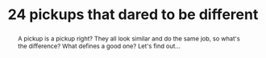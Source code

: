 ---
category: news
title: 24 pickups that dared to be different
abstract: A pickup is a pickup right? They all look similar and do the same job, so what's the difference? What defines a good one? Let's find out...
publishedDateTime: 2019-02-25T17:54:10Z
sourceUrl: None
type: slideshow

provider:
  name: Autocar
  id: V_BBlR9i2_global
tags:
  - Autos

images: 
  - url: assets/images/2019/3/24-pickups-that-dared-to-be-different-1.jpg
    width: None
    height: None
    quality: None
    title: None
    attribution: 
    focalRegion:
      x1: 0
      x2: 0
      y1: 0
      y2: 0

---